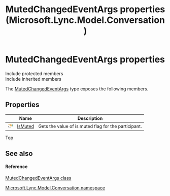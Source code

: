 ﻿---
title: MutedChangedEventArgs properties (Microsoft.Lync.Model.Conversation)
TOCTitle: MutedChangedEventArgs properties
ms:assetid: Properties.T:Microsoft.Lync.Model.Conversation.MutedChangedEventArgs_DI_3_UC_OCS14MrefLyncWPF
ms:mtpsurl: https://msdn.microsoft.com/en-us/library/microsoft.lync.model.conversation.mutedchangedeventargs_di_3_uc_ocs14mreflyncwpf_properties(v=office.15)
ms:contentKeyID: 48592315
ms.date: 07/28/2014
mtps_version: v=office.15
---

# MutedChangedEventArgs properties

Include protected members  
Include inherited members  

The [MutedChangedEventArgs](mutedchangedeventargs-class-microsoft-lync-model-conversation_2.md) type exposes the following members.

## Properties

<table>
<thead>
<tr class="header">
<th> </th>
<th>Name</th>
<th>Description</th>
</tr>
</thead>
<tbody>
<tr class="odd">
<td><img src="images/JJ275421.pubproperty(Office.15).gif" title="Public property" alt="Public property" /></td>
<td><a href="mutedchangedeventargs-ismuted-property-microsoft-lync-model-conversation_2.md">IsMuted</a></td>
<td>Gets the value of is muted flag for the participant.</td>
</tr>
</tbody>
</table>


Top

## See also

#### Reference

[MutedChangedEventArgs class](mutedchangedeventargs-class-microsoft-lync-model-conversation_2.md)

[Microsoft.Lync.Model.Conversation namespace](microsoft-lync-model-conversation-namespace_2.md)

